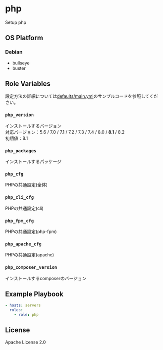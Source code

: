 php
=================

Setup php

OS Platform
-----------------

### Debian

- bullseye
- buster

Role Variables
--------------

設定方法の詳細については[defaults/main.yml](defaults/main.yml)のサンプルコードを参照してください。

### `php_version`

インストールするバージョン  
対応バージョン：5.6 / 7.0 / 7.1 / 7.2 / 7.3 / 7.4 / 8.0 / **8.1** / 8.2  
初期値：8.1

### `php_packages`

インストールするパッケージ

### `php_cfg`

PHPの共通設定(全体)

### `php_cli_cfg`

PHPの共通設定(cli)

### `php_fpm_cfg`

PHPの共通設定(php-fpm)

### `php_apache_cfg`

PHPの共通設定(apache)

### `php_composer_version`

インストールするcomposerのバージョン

Example Playbook
--------------

```yaml
- hosts: servers
  roles:
    - role: php
```

License
--------------

Apache License 2.0
